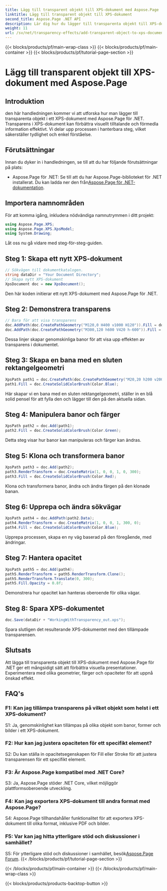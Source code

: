 ```yaml
---
title: Lägg till transparent objekt till XPS-dokument med Aspose.Page
linktitle: Lägg till transparent objekt till XPS-dokument
second_title: Aspose.Page .NET API
description: Lär dig hur du lägger till transparenta objekt till XPS-dokument i .NET med Aspose.Page. Förbättra den visuella dragningen med steg-för-steg-vägledning.
weight: 11
url: /sv/net/transparency-effects/add-transparent-object-to-xps-document/
---
```


{{< blocks/products/pf/main-wrap-class >}}
{{< blocks/products/pf/main-container >}}
{{< blocks/products/pf/tutorial-page-section >}}

# Lägg till transparent objekt till XPS-dokument med Aspose.Page

## Introduktion

den här handledningen kommer vi att utforska hur man lägger till transparenta objekt i ett XPS-dokument med Aspose.Page för .NET. Transparens i XPS-dokument kan förbättra visuellt tilltalande och förmedla information effektivt. Vi delar upp processen i hanterbara steg, vilket säkerställer tydlighet och enkel förståelse.

## Förutsättningar

Innan du dyker in i handledningen, se till att du har följande förutsättningar på plats:

-  Aspose.Page för .NET: Se till att du har Aspose.Page-biblioteket för .NET installerat. Du kan ladda ner den från[Aspose.Page för .NET-dokumentation](https://reference.aspose.com/page/net/).

## Importera namnområden

För att komma igång, inkludera nödvändiga namnutrymmen i ditt projekt:

```csharp
using Aspose.Page.XPS;
using Aspose.Page.XPS.XpsModel;
using System.Drawing;
```

Låt oss nu gå vidare med steg-för-steg-guiden.

## Steg 1: Skapa ett nytt XPS-dokument

```csharp
// Sökvägen till dokumentkatalogen.
string dataDir = "Your Document Directory";
// Skapa nytt XPS-dokument
XpsDocument doc = new XpsDocument();
```

Den här koden initierar ett nytt XPS-dokument med Aspose.Page för .NET.

## Steg 2: Demonstrera transparens

```csharp
// Bara för att visa transparens
doc.AddPath(doc.CreatePathGeometry("M120,0 H400 v1000 H120")).Fill = doc.CreateSolidColorBrush(Color.Gray);
doc.AddPath(doc.CreatePathGeometry("M300,120 h600 V420 h-600")).Fill = doc.CreateSolidColorBrush(Color.Gray);
```

Dessa linjer skapar genomskinliga banor för att visa upp effekten av transparens i dokumentet.

## Steg 3: Skapa en bana med en sluten rektangelgeometri

```csharp
XpsPath path1 = doc.CreatePath(doc.CreatePathGeometry("M20,20 h200 v200 h-200 z"));
path1.Fill = doc.CreateSolidColorBrush(Color.Blue);
```

Här skapar vi en bana med en sluten rektangelgeometri, ställer in en blå solid pensel för att fylla den och lägger till den på den aktuella sidan.

## Steg 4: Manipulera banor och färger

```csharp
XpsPath path2 = doc.Add(path1);
path2.Fill = doc.CreateSolidColorBrush(Color.Green);
```

Detta steg visar hur banor kan manipuleras och färger kan ändras.

## Steg 5: Klona och transformera banor

```csharp
XpsPath path3 = doc.Add(path2);
path3.RenderTransform = doc.CreateMatrix(1, 0, 0, 1, 0, 300);
path3.Fill = doc.CreateSolidColorBrush(Color.Red);
```

Klona och transformera banor, ändra och ändra färgen på den klonade banan.

## Steg 6: Upprepa och ändra sökvägar

```csharp
XpsPath path4 = doc.AddPath(path2.Data);
path4.RenderTransform = doc.CreateMatrix(1, 0, 0, 1, 300, 0);
path4.Fill = doc.CreateSolidColorBrush(Color.Blue);
```

Upprepa processen, skapa en ny väg baserad på den föregående, med ändringar.

## Steg 7: Hantera opacitet

```csharp
XpsPath path5 = doc.Add(path4);
path5.RenderTransform = path5.RenderTransform.Clone();
path5.RenderTransform.Translate(0, 300);
path5.Fill.Opacity = 0.8f;
```

Demonstrera hur opacitet kan hanteras oberoende för olika vägar.

## Steg 8: Spara XPS-dokumentet

```csharp
doc.Save(dataDir + "WorkingWithTransparency_out.xps");
```

Spara slutligen det resulterande XPS-dokumentet med den tillämpade transparensen.

## Slutsats

Att lägga till transparenta objekt till XPS-dokument med Aspose.Page för .NET ger ett mångsidigt sätt att förbättra visuella presentationer. Experimentera med olika geometrier, färger och opaciteter för att uppnå önskad effekt.

## FAQ's

### F1: Kan jag tillämpa transparens på vilket objekt som helst i ett XPS-dokument?

S1: Ja, genomskinlighet kan tillämpas på olika objekt som banor, former och bilder i ett XPS-dokument.

### F2: Hur kan jag justera opaciteten för ett specifikt element?

S2: Du kan ställa in opacitetsegenskapen för Fill eller Stroke för att justera transparensen för ett specifikt element.

### F3: Är Aspose.Page kompatibel med .NET Core?

S3: Ja, Aspose.Page stöder .NET Core, vilket möjliggör plattformsoberoende utveckling.

### F4: Kan jag exportera XPS-dokument till andra format med Aspose.Page?

S4: Aspose.Page tillhandahåller funktionalitet för att exportera XPS-dokument till olika format, inklusive PDF och bilder.

### F5: Var kan jag hitta ytterligare stöd och diskussioner i samhället?

 S5: För ytterligare stöd och diskussioner i samhället, besök[Aspose.Page Forum](https://forum.aspose.com/c/page/39).
{{< /blocks/products/pf/tutorial-page-section >}}

{{< /blocks/products/pf/main-container >}}
{{< /blocks/products/pf/main-wrap-class >}}

{{< blocks/products/products-backtop-button >}}
